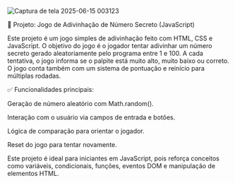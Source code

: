 ![Captura de tela 2025-06-15 003123](https://github.com/user-attachments/assets/6674d063-f331-470a-80b5-1f6d7e1aeb96)

📄 Projeto: Jogo de Adivinhação de Número Secreto (JavaScript)

Este projeto é um jogo simples de adivinhação feito com HTML, CSS e JavaScript. O objetivo do jogo é o jogador tentar adivinhar um número secreto gerado aleatoriamente pelo programa entre 1 e 100. A cada tentativa, o jogo informa se o palpite está muito alto, muito baixo ou correto. O jogo conta também com um sistema de pontuação e reinício para múltiplas rodadas.

✅ Funcionalidades principais:

Geração de número aleatório com Math.random().

Interação com o usuário via campos de entrada e botões.

Lógica de comparação para orientar o jogador.

Reset do jogo para tentar novamente.

Este projeto é ideal para iniciantes em JavaScript, pois reforça conceitos como variáveis, condicionais, funções, eventos DOM e manipulação de elementos HTML.
